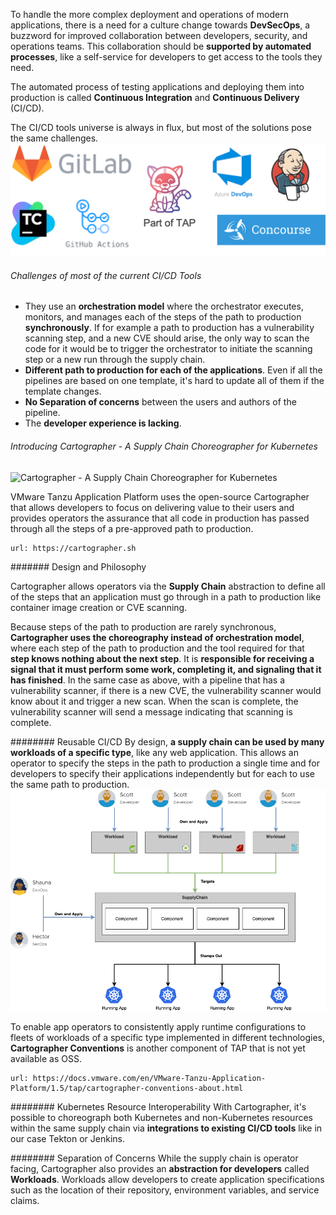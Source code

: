 To handle the more complex deployment and operations of modern applications, there is a need for a culture change towards **DevSecOps**, a buzzword for improved collaboration between developers, security, and operations teams.
This collaboration should be **supported by automated processes**, like a self-service for developers to get access to the tools they need.

The automated process of testing applications and deploying them into production is called **Continuous Integration** and **Continuous Delivery** (CI/CD). 

The CI/CD tools universe is always in flux, but most of the solutions pose the same challenges.  
![Popular CI/CD tools](../images/ci-cd-tools.png)
###### Challenges of most of the current CI/CD Tools
- They use an **orchestration model** where the orchestrator executes, monitors, and manages each of the steps of the path to production **synchronously**. If for example a path to production has a vulnerability scanning step, and a new CVE should arise, the only way to scan the code for it would be to trigger the orchestrator to initiate the scanning step or a new run through the supply chain.
- **Different path to production for each of the applications**. Even if all the pipelines are based on one template, it's hard to update all of them if the template changes.
- **No Separation of concerns** between the users and authors of the pipeline.
- The **developer experience is lacking**.

###### Introducing Cartographer - A Supply Chain Choreographer for Kubernetes
![Cartographer - A Supply Chain Choreographer for Kubernetes](images/cartographer-logo.png)

VMware Tanzu Application Platform uses the open-source Cartographer that allows developers to focus on delivering value to their users and provides operators the assurance that all code in production has passed through all the steps of a pre-approved path to production.

```dashboard:open-url
url: https://cartographer.sh
```

####### Design and Philosophy

Cartographer allows operators via the **Supply Chain** abstraction to define all of the steps that an application must go through in a path to production like container image creation or CVE scanning.

Because steps of the path to production are rarely synchronous, **Cartographer uses the choreography instead of orchestration model**, where each step of the path to production and the tool required for that **step knows nothing about the next step**. It is **responsible for receiving a signal that it must perform some work, completing it, and signaling that it has finished**. In the same case as above, with a pipeline that has a vulnerability scanner, if there is a new CVE, the vulnerability scanner would know about it and trigger a new scan. When the scan is complete, the vulnerability scanner will send a message indicating that scanning is complete.

######## Reusable CI/CD
By design, **a supply chain can be used by many workloads of a specific type**, like any web application. This allows an operator to specify the steps in the path to production a single time and for developers to specify their applications independently but for each to use the same path to production.
![Reusable CI/CD](../images/reusable-cicd.png)

To enable app operators to consistently apply runtime configurations to fleets of workloads of a specific type implemented in different technologies, **Cartographer Conventions** is another component of TAP that is not yet available as OSS. 
```dashboard:open-url
url: https://docs.vmware.com/en/VMware-Tanzu-Application-Platform/1.5/tap/cartographer-conventions-about.html
```

######## Kubernetes Resource Interoperability
With Cartographer, it's possible to choreograph both Kubernetes and non-Kubernetes resources within the same supply chain via **integrations to existing CI/CD tools** like in our case Tekton or Jenkins.

######## Separation of Concerns
While the supply chain is operator facing, Cartographer also provides an **abstraction for developers** called **Workloads**. Workloads allow developers to create application specifications such as the location of their repository, environment variables, and service claims.
